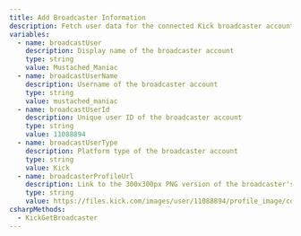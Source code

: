 ```yaml
---
title: Add Broadcaster Information
description: Fetch user data for the connected Kick broadcaster account
variables:
  - name: broadcastUser
    description: Display name of the broadcaster account
    type: string
    value: Mustached_Maniac
  - name: broadcastUserName
    description: Username of the broadcaster account
    type: string
    value: mustached_maniac
  - name: broadcastUserId
    description: Unique user ID of the broadcaster account
    type: string
    value: 11088894
  - name: broadcastUserType
    description: Platform type of the broadcaster account
    type: string
    value: Kick
  - name: broadcasterProfileUrl
    description: Link to the 300x300px PNG version of the broadcaster's Kick profile image
    type: string
    value: https://files.kick.com/images/user/11088894/profile_image/conversion/4495b495-4753-455c-9434-7debf0b82ba3-fullsize.webp
csharpMethods:
  - KickGetBroadcaster
---
```


